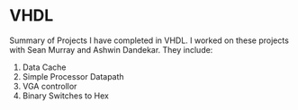 VHDL
====

Summary of Projects I have completed in VHDL.  I worked on these projects with Sean Murray and Ashwin Dandekar.  They include:
1) Data Cache
2) Simple Processor Datapath
3) VGA controllor
4) Binary Switches to Hex




